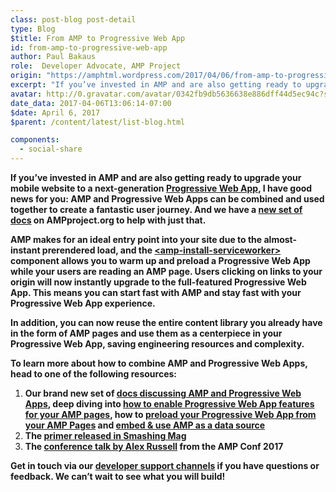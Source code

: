 ```yaml
---
class: post-blog post-detail
type: Blog
$title: From AMP to Progressive Web App
id: from-amp-to-progressive-web-app
author: Paul Bakaus
role:  Developer Advocate, AMP Project
origin: "https://amphtml.wordpress.com/2017/04/06/from-amp-to-progressive-web-app/amp/"
excerpt: "If you’ve invested in AMP and are also getting ready to upgrade your mobile website to a next-generation Progressive Web App, I have good news for you: AMP and Progressive Web Apps can be combined and used together to create a fantastic user journey. And we have a new set of docs on AMPproject.org to help [&#8230;]"
avatar: http://0.gravatar.com/avatar/0342fb9db5636638e886dff44d5ec94c?s=96&d=identicon&r=G
date_data: 2017-04-06T13:06:14-07:00
$date: April 6, 2017
$parent: /content/latest/list-blog.html

components:
  - social-share
---
```


<div class="amp-wp-article-content">
<p><strong><div class="wp-image   wp-image-1240 alignright"><amp-img layout='responsive' width="442" height="794" src="https://amphtml.files.wordpress.com/2017/04/pwa_amp1.png?w=282&#038;h=507" srcset="https://amphtml.files.wordpress.com/2017/04/pwa_amp1.png?w=282&amp;h=507 282w, https://amphtml.files.wordpress.com/2017/04/pwa_amp1.png?w=84&amp;h=150 84w, https://amphtml.files.wordpress.com/2017/04/pwa_amp1.png?w=167&amp;h=300 167w, https://amphtml.files.wordpress.com/2017/04/pwa_amp1.png 442w" sizes="(max-width: 282px) 100vw, 282px"></amp-img>If you’ve invested in AMP and are also getting ready to upgrade your mobile website to a next-generation </strong><a href="https://developers.google.com/web/progressive-web-apps/"><strong>Progressive Web App</strong></a><strong>, I have good news for you: AMP and Progressive Web Apps can be combined and used together to create a fantastic user journey. And we have a </strong><a href="https://www.ampproject.org/docs/guides/author-develop/pwa-amp"><strong>new set of docs</strong></a><strong> on AMPproject.org to help with just that.</strong></p>
<p><strong>AMP makes for an ideal entry point into your site due to the almost-instant prerendered load, and the </strong><a href="https://www.ampproject.org/docs/reference/components/dynamic/amp-install-serviceworker"><strong>&lt;amp-install-serviceworker&gt;</strong></a><strong> component allows you to warm up and preload a Progressive Web App while your users are reading an AMP page. Users clicking on links to your origin will now instantly upgrade to the full-featured Progressive Web App. This means you can start fast with AMP and stay fast with your Progressive Web App experience.</strong></p>
<p><strong>In addition, you can now reuse the entire content library you already have in the form of AMP pages and use them as a centerpiece in your Progressive Web App, saving engineering resources and complexity.</strong></p>
<p><strong>To learn more about how to combine AMP and Progressive Web Apps, head to one of the following resources:</strong></p>
<ol>
<li ><strong>Our brand new set of </strong><a href="https://www.ampproject.org/docs/guides/author-develop/pwa-amp"><strong>docs discussing AMP and Progressive Web Apps</strong></a><strong>, deep diving into </strong><a href="https://www.ampproject.org/docs/guides/pwa-amp/amp-as-pwa"><strong>how to enable Progressive Web App features for your AMP pages</strong></a><strong>, how to </strong><a href="https://www.ampproject.org/docs/guides/pwa-amp/amp-to-pwa"><strong>preload your Progressive Web App from your AMP Pages</strong></a><strong> and </strong><a href="https://www.ampproject.org/docs/guides/pwa-amp/amp-in-pwa"><strong>embed &amp; use AMP as a data source</strong></a></li>
<li ><strong>The </strong><a href="https://www.smashingmagazine.com/2016/12/progressive-web-amps/"><strong>primer released in Smashing Mag</strong></a></li>
<li ><strong>The </strong><a href="https://www.youtube.com/watch?v=tnR83mWP9M0"><strong>conference talk by Alex Russell</strong></a><strong> from the AMP Conf 2017</strong></li>
</ol>
<p><strong>Get in touch via our </strong><a href="https://www.ampproject.org/support/developer/"><strong>developer support channels</strong></a><strong> if you have questions or feedback. We can’t wait to see what you will build!</strong></p>
<p></p><br />  
</div>

